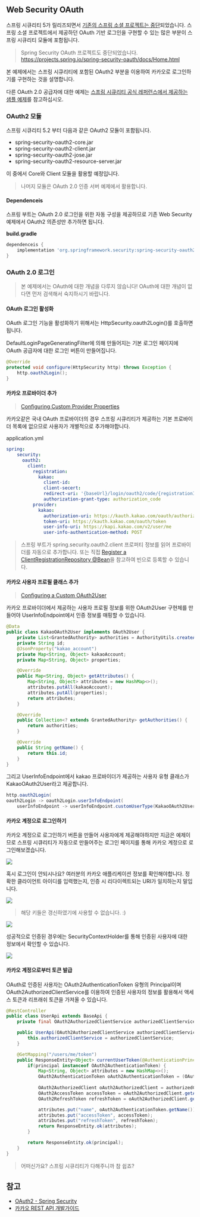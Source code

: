 ## Web Security OAuth
스프링 시큐리티 5가 릴리즈되면서 [기존의 스프링 소셜 프로젝트는 중단](https://spring.io/blog/2018/07/03/spring-social-end-of-life-announcement)되었습니다. 스프링 소셜 프로젝트에서 제공하던 OAuth 기반 로그인을 구현할 수 있는 많은 부분이 스프링 시큐리티 모듈에 포함됩니다.

> Spring Security OAuth 프로젝트도 중단되었습니다.
> https://projects.spring.io/spring-security-oauth/docs/Home.html

본 예제에서는 스프링 시큐리티에 포함된 OAuth2 부분을 이용하여 카카오로 로그인하기를 구현하는 것을 설명합니다.

다른 OAuth 2.0 공급자에 대한 예제는 [스프링 시큐리티 공식 레퍼런스에서 제공하는 샘플 예제](https://github.com/spring-projects/spring-security/tree/5.2.2.RELEASE/samples/boot/oauth2login)를 참고하십시오.

### OAuth2 모듈
스프링 시큐리티 5.2 부터 다음과 같은 OAuth2 모듈이 포함됩니다. 

- spring-security-oauth2-core.jar
- spring-security-oauth2-client.jar
- spring-security-oauth2-jose.jar
- spring-security-oauth2-resource-server.jar

이 중에서 Core와 Client 모듈을 활용할 예정입니다. 

> 나머지 모듈은 OAuth 2.0 인증 서버 예제에서 활용합니다.

#### Dependenceis
스프링 부트는 OAuth 2.0 로그인을 위한 자동 구성을 제공하므로 기존 Web Security 예제에서 OAuth2 의존성만 추가하면 됩니다.

**build.gradle**
```groovy
dependenceis {
    implementation 'org.springframework.security:spring-security-oauth2-client'
}
```

### OAuth 2.0 로그인
> 본 예제에서는 OAuth에 대한 개념을 다루지 않습니다!
> OAuth에 대한 개념이 없다면 먼저 검색해서 숙지하시기 바랍니다.

#### OAuth 로그인 활성화
OAuth 로그인 기능을 활성화하기 위해서는 HttpSecurity.oauth2Login()를 호출하면 됩니다.

DefaultLoginPageGeneratingFilter에 의해 만들어지는 기본 로그인 페이지에 OAuth 공급자에 대한 로그인 버튼이 만들어집니다.

```java
@Override
protected void configure(HttpSecurity http) throws Exception {
    http.oauth2Login();
}
```

#### 카카오 프로바이더 추가
> [Configuring Custom Provider Properties](https://docs.spring.io/spring-security/site/docs/current/reference/html5/#oauth2login-custom-provider-properties)

카카오같은 국내 OAuth 프로바이더의 경우 스프링 시큐리티가 제공하는 기본 프로바이더 목록에 없으므로 사용자가 개별적으로 추가해야합니다.

application.yml
```yaml
spring:
    security:
      oauth2:
        client:
          registration:
            kakao:
              client-id:
              client-secert:
              redirect-uri: '{baseUrl}/login/oauth2/code/{registrationId}'
              authorization-grant-type: authorization_code
          provider:
            kakao:
              authorization-uri: https://kauth.kakao.com/oauth/authorize
              token-uri: https://kauth.kakao.com/oauth/token
              user-info-uri: https://kapi.kakao.com/v2/user/me
              user-info-authentication-method: POST
```

> 스프링 부트가 spring.security.oauth2.client 프로퍼티 정보를 읽어 프로바이더를 자동으로 추가합니다.
> 또는 직접 [Register a ClientRegistrationRepository @Bean](https://docs.spring.io/spring-security/site/docs/current/reference/html5/#oauth2login-register-clientregistrationrepository-bean)을 참고하여 빈으로 등록할 수 있습니다.

#### 카카오 사용자 프로필 클래스 추가
> [Configuring a Custom OAuth2User](https://docs.spring.io/spring-security/site/docs/current/reference/html5/#oauth2login-advanced-custom-user)

카카오 프로바이더에서 제공하는 사용자 프로필 정보를 위한 OAuth2User 구현체를 만들어야 UserInfoEndpoint에서 인증 정보를 매핑할 수 있습니다.

```java
@Data
public class KakaoOAuth2User implements OAuth2User {
    private List<GrantedAuthority> authorities = AuthorityUtils.createAuthorityList("ROLE_USER");
    private String id;
    @JsonProperty("kakao_account")
    private Map<String, Object> kakaoAccount;
    private Map<String, Object> properties;

    @Override
    public Map<String, Object> getAttributes() {
        Map<String, Object> attributes = new HashMap<>();
        attributes.putAll(kakaoAccount);
        attributes.putAll(properties);
        return attributes;
    }

    @Override
    public Collection<? extends GrantedAuthority> getAuthorities() {
        return authorities;
    }

    @Override
    public String getName() {
        return this.id;
    }
}
```

그리고 UserInfoEndpoint에서 kakao 프로바이더가 제공하는 사용자 유형 클래스가 KakaoOAuth2User라고 제공합니다.

```java
http.oauth2Login(
oauth2Login -> oauth2Login.userInfoEndpoint(
    userInfoEndpoint -> userInfoEndpoint.customUserType(KakaoOAuth2User.class, "kakao")));
```

#### 카카오 계정으로 로그인하기
카카오 계정으로 로그인하기 버튼을 만들어 사용자에게 제공해야하지만 지금은 예제이므로 스프링 시큐리티가 자동으로 만들어주는 로그인 페이지를 통해 카카오 계정으로 로그인해보겠습니다.

![](src/main/resources/static/images/oauth-login-form.PNG)

혹시 로그인이 안되시나요? 여러분의 카카오 애플리케이션 정보를 확인해야합니다. 정확한 클라이언트 아이디를 입력했는지, 인증 시 리다이렉트되는 URI가 일치하는지 말입니다.

![](src/main/resources/static/images/kakao-app-information.PNG)

> 해당 키들은 갱신하였기에 사용할 수 없습니다. :)

![](src/main/resources/static/images/kakao-app-redirect-uri.PNG)

성공적으로 인증된 경우에는 SecurityContextHolder를 통해 인증된 사용자에 대한 정보에서 확인할 수 있습니다.

![](src/main/resources/static/images/oauth-login-authentication-debug.PNG)

#### 카카오 계정으로부터 토큰 발급
OAuth로 인증된 사용자는 OAuth2AuthenticationToken 유형의 Principal이며 OAuth2AuthorizedClientService를 이용하여 인증된 사용자의 정보를 활용해서 액세스 토큰과 리프래쉬 토큰을 가져올 수 있습니다.

```java
@RestController
public class UserApi extends BaseApi {
    private final OAuth2AuthorizedClientService authorizedClientService;

    public UserApi(OAuth2AuthorizedClientService authorizedClientService) {
        this.authorizedClientService = authorizedClientService;
    }

    @GetMapping("/users/me/token")
    public ResponseEntity<Object> currentUserToken(@AuthenticationPrincipal Principal principal) {
        if(principal instanceof OAuth2AuthenticationToken) {
            Map<String, Object> attributes = new HashMap<>();
            OAuth2AuthenticationToken oAuth2AuthenticationToken = (OAuth2AuthenticationToken) principal;
            
            OAuth2AuthorizedClient oAuth2AuthorizedClient = authorizedClientService.loadAuthorizedClient(oAuth2AuthenticationToken.getAuthorizedClientRegistrationId(), oAuth2AuthenticationToken.getName());
            OAuth2AccessToken accessToken = oAuth2AuthorizedClient.getAccessToken();
            OAuth2RefreshToken refreshToken = oAuth2AuthorizedClient.getRefreshToken();

            attributes.put("name", oAuth2AuthenticationToken.getName());
            attributes.put("accessToken", accessToken);
            attributes.put("refreshToken", refreshToken);
            return ResponseEntity.ok(attributes);
        }

        return ResponseEntity.ok(principal);
    }
}
```

> 어떠신가요? 스프링 시큐리티가 다해주니까 참 쉽죠?

## 참고
- [OAuth2 - Spring Security](https://docs.spring.io/spring-security/site/docs/5.2.2.RELEASE/reference/html5/#oauth2)
- [카카오 REST API 개발가이드](https://developers.kakao.com/docs/restapi)